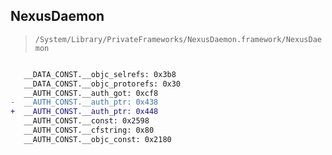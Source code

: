 ## NexusDaemon

> `/System/Library/PrivateFrameworks/NexusDaemon.framework/NexusDaemon`

```diff

   __DATA_CONST.__objc_selrefs: 0x3b8
   __DATA_CONST.__objc_protorefs: 0x30
   __AUTH_CONST.__auth_got: 0xcf8
-  __AUTH_CONST.__auth_ptr: 0x438
+  __AUTH_CONST.__auth_ptr: 0x448
   __AUTH_CONST.__const: 0x2598
   __AUTH_CONST.__cfstring: 0x80
   __AUTH_CONST.__objc_const: 0x2180

```
